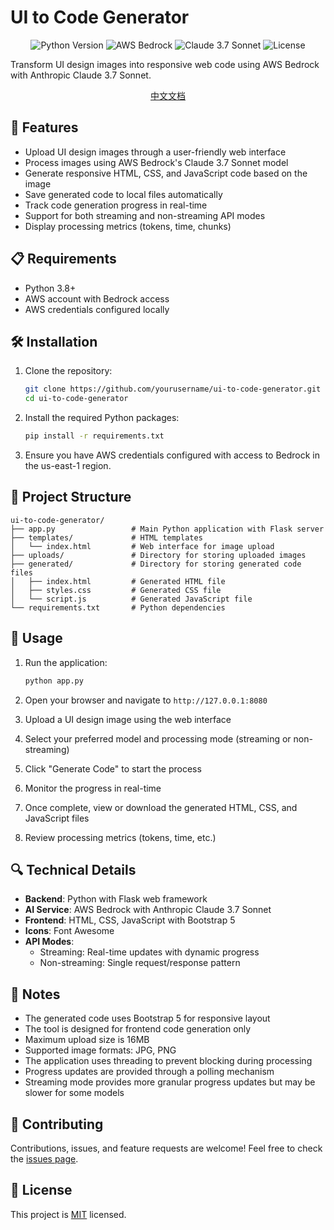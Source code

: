 # UI to Code Generator

<p align="center">
  <img src="https://img.shields.io/badge/Python-3.8+-blue.svg" alt="Python Version">
  <img src="https://img.shields.io/badge/AWS-Bedrock-orange.svg" alt="AWS Bedrock">
  <img src="https://img.shields.io/badge/Claude-3.7%20Sonnet-purple.svg" alt="Claude 3.7 Sonnet">
  <img src="https://img.shields.io/badge/License-MIT-green.svg" alt="License">
</p>

Transform UI design images into responsive web code using AWS Bedrock with Anthropic Claude 3.7 Sonnet.

<p align="center">
  <a href="README_zh.md">中文文档</a>
</p>

## 🚀 Features

- Upload UI design images through a user-friendly web interface
- Process images using AWS Bedrock's Claude 3.7 Sonnet model
- Generate responsive HTML, CSS, and JavaScript code based on the image
- Save generated code to local files automatically
- Track code generation progress in real-time
- Support for both streaming and non-streaming API modes
- Display processing metrics (tokens, time, chunks)

## 📋 Requirements

- Python 3.8+
- AWS account with Bedrock access
- AWS credentials configured locally

## 🛠️ Installation

1. Clone the repository:
   ```bash
   git clone https://github.com/yourusername/ui-to-code-generator.git
   cd ui-to-code-generator
   ```

2. Install the required Python packages:
   ```bash
   pip install -r requirements.txt
   ```

3. Ensure you have AWS credentials configured with access to Bedrock in the us-east-1 region.

## 🔧 Project Structure

```
ui-to-code-generator/
├── app.py                 # Main Python application with Flask server
├── templates/             # HTML templates
│   └── index.html         # Web interface for image upload
├── uploads/               # Directory for storing uploaded images
├── generated/             # Directory for storing generated code files
│   ├── index.html         # Generated HTML file
│   ├── styles.css         # Generated CSS file
│   └── script.js          # Generated JavaScript file
└── requirements.txt       # Python dependencies
```

## 🚀 Usage

1. Run the application:
   ```bash
   python app.py
   ```

2. Open your browser and navigate to `http://127.0.0.1:8080`

3. Upload a UI design image using the web interface

4. Select your preferred model and processing mode (streaming or non-streaming)

5. Click "Generate Code" to start the process

6. Monitor the progress in real-time

7. Once complete, view or download the generated HTML, CSS, and JavaScript files

8. Review processing metrics (tokens, time, etc.)

## 🔍 Technical Details

- **Backend**: Python with Flask web framework
- **AI Service**: AWS Bedrock with Anthropic Claude 3.7 Sonnet
- **Frontend**: HTML, CSS, JavaScript with Bootstrap 5
- **Icons**: Font Awesome
- **API Modes**: 
  - Streaming: Real-time updates with dynamic progress
  - Non-streaming: Single request/response pattern

## 📝 Notes

- The generated code uses Bootstrap 5 for responsive layout
- The tool is designed for frontend code generation only
- Maximum upload size is 16MB
- Supported image formats: JPG, PNG
- The application uses threading to prevent blocking during processing
- Progress updates are provided through a polling mechanism
- Streaming mode provides more granular progress updates but may be slower for some models

## 🤝 Contributing

Contributions, issues, and feature requests are welcome! Feel free to check the [issues page](https://github.com/yourusername/ui-to-code-generator/issues).

## 📄 License

This project is [MIT](LICENSE) licensed.
